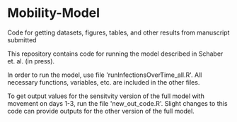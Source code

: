 # Mobility-Model
Code for getting datasets, figures, tables, and other results from manuscript submitted

This repository contains code for running the model described in Schaber et. al. (in press).

In order to run the model, use file 'runInfectionsOverTime_all.R'. 
All necessary functions, variables, etc. are included in the other files.

To get output values for the sensitvity version of the full model with movement on days 1-3, 
run the file 'new_out_code.R'. 
Slight changes to this code can provide outputs for the other version of the full model.
